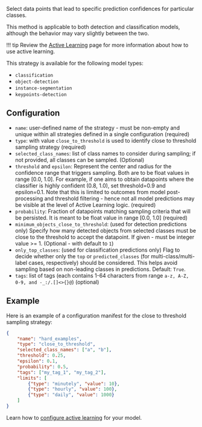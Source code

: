 Select data points that lead to specific prediction confidences for particular classes. 

This method is applicable to both detection and classification models, although the behavior may vary slightly between the two.

!!! tip
    Review the [Active Learning](../active_learning.md) page for more information about how to use active learning.

This strategy is available for the following model types:

* `classification`
* `object-detection`
* `instance-segmentation`
* `keypoints-detection`

## Configuration

* `name`: user-defined name of the strategy - must be non-empty and unique within all strategies defined in a 
single configuration (required)
* `type`: with value `close_to_threshold` is used to identify close to threshold sampling strategy (required)
* `selected_class_names`: list of class names to consider during sampling; if not provided, all classes can be sampled. (Optional)
* `threshold` and `epsilon`: Represent the center and radius for the confidence range that triggers sampling. Both are
to be float values in range [0.0, 1.0]. For example, if one aims to obtain datapoints where the classifier is highly 
confident (0.8, 1.0), set threshold=0.9 and epsilon=0.1. Note that this is limited to outcomes from model 
post-processing and threshold filtering - hence not all model predictions may be visible at the level of Active Learning 
logic. (required)
* `probability`: Fraction of datapoints matching sampling criteria that will be persisted. It is meant to be float 
value in range [0.0, 1.0] (required)
* `minimum_objects_close_to_threshold`: (used for detection predictions only) Specify how many detected objects from 
selected classes must be close to the threshold to accept the datapoint. If given - must be integer value >= 1. 
(Optional - with default to `1`)
* `only_top_classes`: (used for classification predictions only) Flag to decide whether only the `top` or 
`predicted_classes` (for multi-class/multi-label cases, respectively) should be considered. This helps avoid sampling 
based on non-leading classes in predictions. Default: `True`.
* `tags`: list of tags (each contains 1-64 characters from range `a-z, A-Z, 0-9, and -_:/.[]<>{}@`) (optional)

## Example

Here is an example of a configuration manifest for the close to threshold sampling strategy:

```json
{
    "name": "hard_examples",
    "type": "close_to_threshold",
    "selected_class_names": ["a", "b"],
    "threshold": 0.25,
    "epsilon": 0.1,
    "probability": 0.5,
    "tags": ["my_tag_1", "my_tag_2"],
    "limits": [
        {"type": "minutely", "value": 10},
        {"type": "hourly", "value": 100},
        {"type": "daily", "value": 1000}
    ]
}
```

Learn how to [configure active learning](../active_learning.md#configuration) for your model.